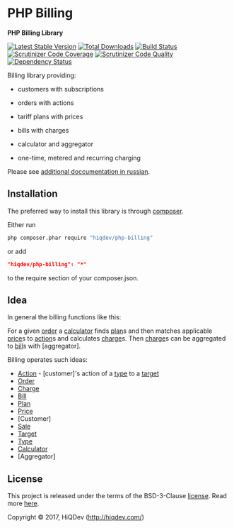 # PHP Billing

**PHP Billing Library**

[![Latest Stable Version](https://poser.pugx.org/hiqdev/php-billing/v/stable)](https://packagist.org/packages/hiqdev/php-billing)
[![Total Downloads](https://poser.pugx.org/hiqdev/php-billing/downloads)](https://packagist.org/packages/hiqdev/php-billing)
[![Build Status](https://img.shields.io/travis/hiqdev/php-billing.svg)](https://travis-ci.org/hiqdev/php-billing)
[![Scrutinizer Code Coverage](https://img.shields.io/scrutinizer/coverage/g/hiqdev/php-billing.svg)](https://scrutinizer-ci.com/g/hiqdev/php-billing/)
[![Scrutinizer Code Quality](https://img.shields.io/scrutinizer/g/hiqdev/php-billing.svg)](https://scrutinizer-ci.com/g/hiqdev/php-billing/)
[![Dependency Status](https://www.versioneye.com/php/hiqdev:php-billing/dev-master/badge.svg)](https://www.versioneye.com/php/hiqdev:php-billing/dev-master)

Billing library providing:

- customers with subscriptions
- orders with actions
- tariff plans with prices
- bills with charges
- calculator and aggregator

- one-time, metered and recurring charging

Please see [additional doccumentation in russian](docs/ru.md).

## Installation

The preferred way to install this library is through [composer](http://getcomposer.org/download/).

Either run

```sh
php composer.phar require "hiqdev/php-billing"
```

or add

```json
"hiqdev/php-billing": "*"
```

to the require section of your composer.json.

## Idea

In general the billing functions like this:

For a given [order] a [calculator] finds [plan]s and then matches
applicable [price]s to [action]s and calculates [charge]s.
Then [charge]s can be aggregated to [bill]s with [aggregator].

Billing operates such ideas:

- [Action] - [customer]'s action of a [type] to a [target]
- [Order]
- [Charge]
- [Bill]
- [Plan]
- [Price]
- [Customer]
- [Sale]
- [Target]
- [Type]
- [Calculator]
- [Aggregator]

[Action]:       /src/action/Action.php
[Bill]:         /src/bill/Bill.php
[Calculator]:   /src/order/Calculator.php
[Charge]:       /src/charge/Charge.php
[Order]:        /src/order/Order.php
[Plan]:         /src/plan/Plan.php
[Price]:        /src/price/AbstractPrice.php
[SinglePrice]:  /src/price/SinglePrice.php
[EnumPrice]:    /src/price/EnumPrice.php
[Sale]:         /src/sale/Sale.php
[Target]:       /src/target/Target.php
[Type]:         /src/target/Type.php

## License

This project is released under the terms of the BSD-3-Clause [license](LICENSE).
Read more [here](http://choosealicense.com/licenses/bsd-3-clause).

Copyright © 2017, HiQDev (http://hiqdev.com/)

